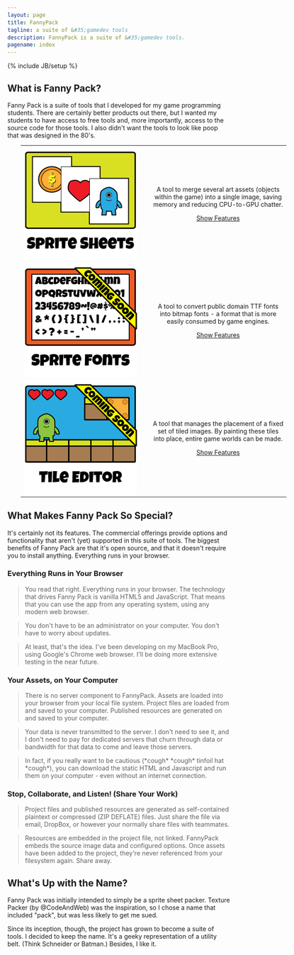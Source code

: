 ```yaml
---
layout: page
title: FannyPack
tagline: a suite of &#35;gamedev tools
description: FannyPack is a suite of &#35;gamedev tools.
pagename: index
---
```

{% include JB/setup %}

## What is Fanny Pack?

Fanny Pack is a suite of tools that I developed for my game programming students. There are certainly 
better products out there, but I wanted my students to have access to free tools and, more importantly, 
access to the source code for those tools. I also didn't want the tools to look like poop that was 
designed in the 80's.

<table border="0" cellpadding="0" cellspacing="0" style="width:600px; margin-left:30px;">
	<tr>
		<td style="width:300px;">
			<img src="assets/img/index/iconSpriteSheets.png" alt="Sprite Sheets"/>
		</td>
		<td style="text-align:center; white-space:nowrap;">
			<p>A tool to merge several art assets (objects <br/>
			   within the game) into a single image, saving <br/>
			   memory and reducing CPU-to-GPU chatter.
			</p>
			<p><a id="cmdShowFeaturesSheets" href="#null" class="btn btn-primary">Show Features</a></p>
		</td>
	</tr><tr>
		<td style="width:300px;">
			<img src="assets/img/index/iconSpriteFonts.png" alt="Sprite Sheets"/>
		</td>
		<td style="text-align:center; white-space:nowrap;">
			<p>A tool to convert public domain TTF fonts <br/>
			   into bitmap fonts - a format that is more <br/>
			   easily consumed by game engines.
			</p>
			<p><a id="cmdShowFeaturesFonts" href="#null" class="btn btn-default disabled">Show Features</a></p>
		</td>
	</tr><tr>
		<td style="width:300px;">
			<img src="assets/img/index/iconTileEditor.png" alt="Sprite Sheets"/>
		</td>
		<td style="text-align:center; white-space:nowrap;">
			<p>A tool that manages the placement of a fixed <br/>
			   set of tiled images. By painting these tiles <br/>
			   into place, entire game worlds can be made.
			</p>
			<p><a id="cmdShowFeaturesTileEditor" href="#null" class="btn btn-default disabled">Show Features</a></p>
		</td>
	</tr>
</table>

## What Makes Fanny Pack So Special?

It's certainly not its features. The commercial offerings provide options and functionality that 
aren't (yet) supported in this suite of tools. The biggest benefits of Fanny Pack are that it's 
open source, and that it doesn't require you to install anything. Everything runs in your browser.

### Everything Runs in Your Browser

>You read that right. Everything runs in your browser. The technology that drives Fanny Pack is 
vanilla HTML5 and JavaScript. That means that you can use the app from any operating system, 
using any modern web browser. 

>You don't have to be an administrator on your computer. You don't have to worry about updates. 

>At least, that's the idea. I've been developing on my MacBook Pro, using Google's Chrome web 
browser. I'll be doing more extensive testing in the near future.

### Your Assets, on Your Computer

>There is no server component to FannyPack. Assets are loaded into your browser from your local
file system. Project files are loaded from and saved to your computer. Published resources are
generated on and saved to your computer.

>Your data is never transmitted to the server. I don't need to see it, and I don't need to pay
for dedicated servers that churn through data or bandwidth for that data to come and leave 
those servers.

>In fact, if you really want to be cautious \(\*cough\* \*cough\* tinfoil hat \*cough\*\), you
can download the static HTML and Javascript and run them on your computer - even without an
internet connection.

### Stop, Collaborate, and Listen! \(Share Your Work\)

>Project files and published resources are generated as self-contained plaintext or compressed 
\(ZIP DEFLATE\) files. Just share the file via email, DropBox, or however your normally 
share files with teammates. 

>Resources are embedded in the project file, not linked. FannyPack embeds the source image 
data and configured options. Once assets have been added to the project, they're never 
referenced from your filesystem again. Share away.

## What's Up with the Name?

Fanny Pack was initially intended to simply be a sprite sheet packer. Texture Packer (by @CodeAndWeb) 
was the inspiration, so I chose a name that included "pack", but was less likely to get me sued. 

Since its inception, though, the project has grown to become a suite of tools. I decided to keep the 
name. It's a geeky representation of a utility belt. (Think Schneider or Batman.) Besides, I like it.

